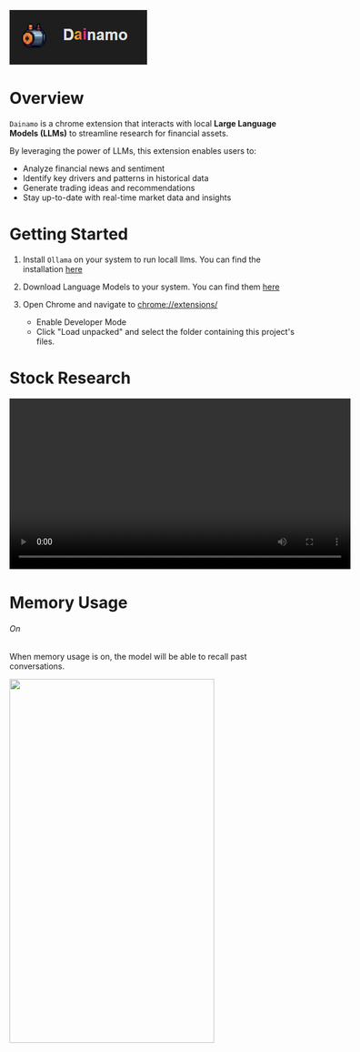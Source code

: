 ![Logo](src/assets/title.PNG)

# Overview

`Dainamo` is a chrome extension that interacts with local **Large Language Models (LLMs)** to streamline research for financial assets.

By leveraging the power of LLMs, this extension enables users to:

- Analyze financial news and sentiment
- Identify key drivers and patterns in historical data
- Generate trading ideas and recommendations
- Stay up-to-date with real-time market data and insights

# Getting Started

1. Install `Ollama` on your system to run locall llms. You can find the installation [here](https://ollama.com/)

2. Download Language Models to your system. You can find them [here](https://ollama.com/search)

3. Open Chrome and navigate to [chrome://extensions/](chrome://extensions/)
   - Enable Developer Mode
   - Click "Load unpacked" and select the folder containing this project's files.

# Stock Research

<video controls width="600">
    <source src="video.mp4" type="video/mp4">
    Your browser does not support the video tag.
</video>

# Memory Usage

###### On

When memory usage is on, the model will be able to recall past conversations.

<img src="src/assets/videos/memory_on.gif" width="360" height="640">
